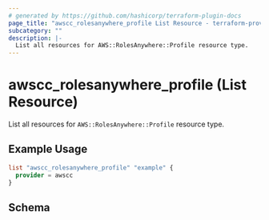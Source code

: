 ```yaml
---
# generated by https://github.com/hashicorp/terraform-plugin-docs
page_title: "awscc_rolesanywhere_profile List Resource - terraform-provider-awscc"
subcategory: ""
description: |-
  List all resources for AWS::RolesAnywhere::Profile resource type.
---
```


# awscc_rolesanywhere_profile (List Resource)

List all resources for `AWS::RolesAnywhere::Profile` resource type.

## Example Usage

```terraform
list "awscc_rolesanywhere_profile" "example" {
  provider = awscc
}
```

<!-- schema generated by tfplugindocs -->
## Schema
